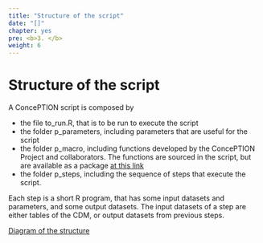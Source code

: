 ```yaml
---
title: "Structure of the script"
date: "[]"
chapter: yes
pre: <b>3. </b>
weight: 6
---
```


# Structure of the script

A ConcePTION script is composed by 

* the file to_run.R, that is to be run to execute the script
* the folder p_parameters, including parameters that are useful for the script
* the folder p_macro, including functions developed by the ConcePTION Project and collaborators. The functions are sourced in the script, but are available as a package [at this link](https://github.com/IMI-ConcePTION/ConceptionTools)
* the folder p_steps, including the sequence of steps that execute the script.

Each step is a short R program, that has some input datasets and parameters, and some output datasets. The input datasets of a step are either tables of the CDM, or output datasets from previous steps.

[Diagram of the structure](/data/ECVM.html)
